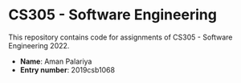 # CS305 - Software Engineering

This repository contains code for assignments of CS305 - Software Engineering 2022.

- **Name**: Aman Palariya
- **Entry number**: 2019csb1068
